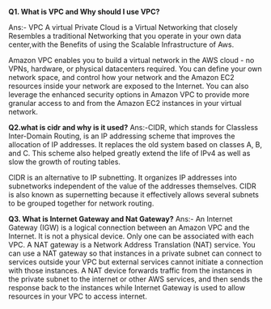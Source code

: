 **Q1. What is VPC and Why should I use VPC?**

Ans:- VPC
A virtual Private Cloud is a Virtual Networking that closely Resembles a traditional Networking that you operate in your own data center,with the Benefits of using the Scalable Infrastructure of Aws. 

Amazon VPC enables you to build a virtual network in the AWS cloud - no VPNs, hardware, or physical datacenters required. You can define your own network space, and control how your network and the Amazon EC2 resources inside your network are exposed to the Internet. You can also leverage the enhanced security options in Amazon VPC to provide more granular access to and from the Amazon EC2 instances in your virtual network. 

**Q2.what is cidr and why is it used?**
Ans:-CIDR, which stands for Classless Inter-Domain Routing, is an IP addressing scheme that improves the allocation of IP addresses. It replaces the old system based on classes A, B, and C. This scheme also helped greatly extend the life of IPv4 as well as slow the growth of routing tables.

CIDR is an alternative to IP subnetting. It organizes IP addresses into subnetworks independent of the value of the addresses themselves. CIDR is also known as supernetting because it effectively allows several subnets to be grouped together for network routing. 

**Q3. What is Internet Gateway and Nat Gateway?**
Ans:- An Internet Gateway (IGW) is a logical connection between an Amazon VPC and the Internet. It is not a physical device. Only one can be associated with each VPC. 
A NAT gateway is a Network Address Translation (NAT) service. You can use a NAT gateway so that instances in a private subnet can connect to services outside your VPC but external services cannot initiate a connection with those instances. A NAT device forwards traffic from the instances in the private subnet to the internet or other AWS services, and then sends the response back to the instances while Internet Gateway is used to allow resources in your VPC to access internet.


